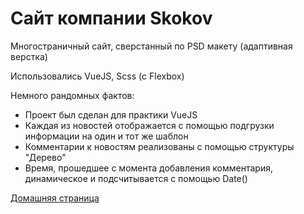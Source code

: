 # Сайт компании Skokov

Многостраничный сайт, сверстанный по PSD макету (адаптивная верстка)

Использовались VueJS, Scss (с Flexbox)

Немного рандомных фактов:
- Проект был сделан для практики VueJS
- Каждая из новостей отображается с помощью подгрузки информации на один и тот же шаблон
- Комментарии к новостям реализованы с помощью структуры "Дерево"
- Время, прошедшее с момента добавления комментария, динамическое и подсчитывается с помощью Date()

 [Домашняя страница](https://lin-is.github.io/Skokov/)

